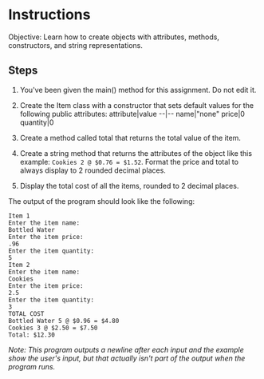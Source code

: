 # Instructions
Objective: Learn how to create objects with attributes, methods,  constructors, and string representations.

## Steps
1. You've been given the main() method for this assignment. Do not edit it.
2. Create the Item class with a constructor that sets default values for the following public attributes:
	attribute|value
	--|--
	name|"none"
	price|0
	quantity|0

3. Create a method called total that returns the total value of the item.
4. Create a string method that returns the attributes of the object like this example: ``Cookies 2 @ $0.76 = $1.52``. Format the price and total to always display to 2 rounded decimal places.
5. Display the total cost of all the items, rounded to 2 decimal places.

The output of the program should look like the following:
```
Item 1
Enter the item name:
Bottled Water
Enter the item price:
.96
Enter the item quantity:
5
Item 2
Enter the item name:
Cookies
Enter the item price:
2.5
Enter the item quantity:
3
TOTAL COST
Bottled Water 5 @ $0.96 = $4.80
Cookies 3 @ $2.50 = $7.50
Total: $12.30
```
*Note: This program outputs a newline after each input and the example show the user's input, but that actually isn't part of the output when the program runs.*